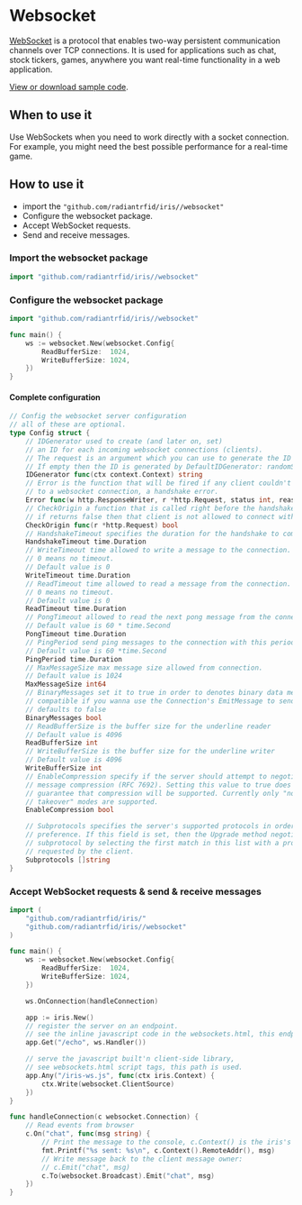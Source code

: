 # Websocket

[WebSocket](https://wikipedia.org/wiki/WebSocket) is a protocol that enables two-way persistent communication channels over TCP connections. It is used for applications such as chat, stock tickers, games, anywhere you want real-time functionality in a web application.

[View or download sample code](https://github.com/radiantrfid/iris//tree/master/_examples/websocket).

## When to use it

Use WebSockets when you need to work directly with a socket connection. For example, you might need the best possible performance for a real-time game.

## How to use it

* import the `"github.com/radiantrfid/iris//websocket"`
* Configure the websocket package.
* Accept WebSocket requests.
* Send and receive messages.

### Import the websocket package

```go
import "github.com/radiantrfid/iris//websocket"
```

### Configure the websocket package

```go
import "github.com/radiantrfid/iris//websocket"

func main() {
    ws := websocket.New(websocket.Config{
        ReadBufferSize:  1024,
        WriteBufferSize: 1024,
    })
}
```

#### Complete configuration

```go
// Config the websocket server configuration
// all of these are optional.
type Config struct {
    // IDGenerator used to create (and later on, set)
    // an ID for each incoming websocket connections (clients).
    // The request is an argument which you can use to generate the ID (from headers for example).
    // If empty then the ID is generated by DefaultIDGenerator: randomString(64)
    IDGenerator func(ctx context.Context) string
    // Error is the function that will be fired if any client couldn't upgrade the HTTP connection
    // to a websocket connection, a handshake error.
    Error func(w http.ResponseWriter, r *http.Request, status int, reason error)
    // CheckOrigin a function that is called right before the handshake,
    // if returns false then that client is not allowed to connect with the websocket server.
    CheckOrigin func(r *http.Request) bool
    // HandshakeTimeout specifies the duration for the handshake to complete.
    HandshakeTimeout time.Duration
    // WriteTimeout time allowed to write a message to the connection.
    // 0 means no timeout.
    // Default value is 0
    WriteTimeout time.Duration
    // ReadTimeout time allowed to read a message from the connection.
    // 0 means no timeout.
    // Default value is 0
    ReadTimeout time.Duration
    // PongTimeout allowed to read the next pong message from the connection.
    // Default value is 60 * time.Second
    PongTimeout time.Duration
    // PingPeriod send ping messages to the connection with this period. Must be less than PongTimeout.
    // Default value is 60 *time.Second
    PingPeriod time.Duration
    // MaxMessageSize max message size allowed from connection.
    // Default value is 1024
    MaxMessageSize int64
    // BinaryMessages set it to true in order to denotes binary data messages instead of utf-8 text
    // compatible if you wanna use the Connection's EmitMessage to send a custom binary data to the client, like a native server-client communication.
    // defaults to false
    BinaryMessages bool
    // ReadBufferSize is the buffer size for the underline reader
    // Default value is 4096
    ReadBufferSize int
    // WriteBufferSize is the buffer size for the underline writer
    // Default value is 4096
    WriteBufferSize int
    // EnableCompression specify if the server should attempt to negotiate per
    // message compression (RFC 7692). Setting this value to true does not
    // guarantee that compression will be supported. Currently only "no context
    // takeover" modes are supported.
    EnableCompression bool

    // Subprotocols specifies the server's supported protocols in order of
    // preference. If this field is set, then the Upgrade method negotiates a
    // subprotocol by selecting the first match in this list with a protocol
    // requested by the client.
    Subprotocols []string
}
```

### Accept WebSocket requests & send & receive messages

```go
import (
    "github.com/radiantrfid/iris/"
    "github.com/radiantrfid/iris//websocket"
)

func main() {
    ws := websocket.New(websocket.Config{
        ReadBufferSize:  1024,
        WriteBufferSize: 1024,
    })

    ws.OnConnection(handleConnection)

    app := iris.New()
    // register the server on an endpoint.
    // see the inline javascript code in the websockets.html, this endpoint is used to connect to the server.
    app.Get("/echo", ws.Handler())

    // serve the javascript built'n client-side library,
    // see websockets.html script tags, this path is used.
    app.Any("/iris-ws.js", func(ctx iris.Context) {
        ctx.Write(websocket.ClientSource)
    })
}

func handleConnection(c websocket.Connection) {
    // Read events from browser
    c.On("chat", func(msg string) {
        // Print the message to the console, c.Context() is the iris's http context.
        fmt.Printf("%s sent: %s\n", c.Context().RemoteAddr(), msg)
        // Write message back to the client message owner:
        // c.Emit("chat", msg)
        c.To(websocket.Broadcast).Emit("chat", msg)
    })
}
```